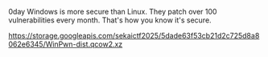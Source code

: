 0day
Windows is more secure than Linux. They patch over 100 vulnerabilities every month. That's how you know it's secure.

https://storage.googleapis.com/sekaictf2025/5dade63f53cb21d2c725d8a8062e6345/WinPwn-dist.qcow2.xz
